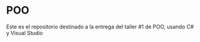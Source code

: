 # POO
Este es el repositorio destinado a la entrega del taller #1 de POO, usando C# y Visual Studio
